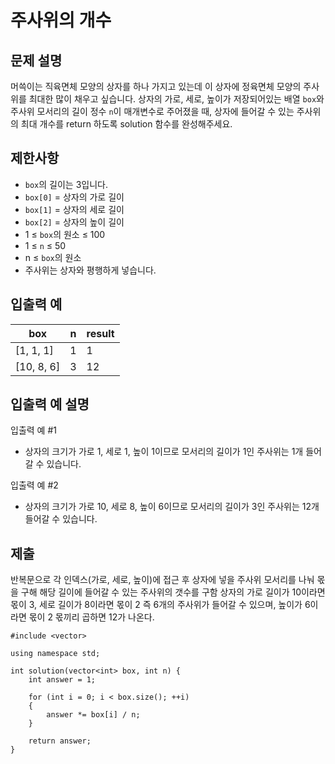 # 주사위의 개수

## 문제 설명

머쓱이는 직육면체 모양의 상자를 하나 가지고 있는데 이 상자에 정육면체 모양의 주사위를 최대한 많이 채우고 싶습니다. 상자의 가로, 세로, 높이가 저장되어있는 배열 `box`와 주사위 모서리의 길이 정수 `n`이 매개변수로 주어졌을 때, 상자에 들어갈 수 있는 주사위의 최대 개수를 return 하도록 solution 함수를 완성해주세요.

## 제한사항

+ `box`의 길이는 3입니다.
+ `box[0]` = 상자의 가로 길이
+ `box[1]` = 상자의 세로 길이
+ `box[2]` = 상자의 높이 길이
+ 1 ≤ `box`의 원소 ≤ 100
+ 1 ≤ `n` ≤ 50
+ n ≤ `box`의 원소
+ 주사위는 상자와 평행하게 넣습니다.

## 입출력 예

box|n|result
---|---|---
[1, 1, 1]|1|1
[10, 8, 6]|3|12

## 입출력 예 설명

입출력 예 #1

+ 상자의 크기가 가로 1, 세로 1, 높이 1이므로 모서리의 길이가 1인 주사위는 1개 들어갈 수 있습니다.

입출력 예 #2

+ 상자의 크기가 가로 10, 세로 8, 높이 6이므로 모서리의 길이가 3인 주사위는 12개 들어갈 수 있습니다.

## 제출

반복문으로 각 인덱스(가로, 세로, 높이)에 접근 후 상자에 넣을 주사위 모서리를 나눠 몫을 구해 해당 길이에 들어갈 수 있는 주사위의 갯수를 구함
상자의 가로 길이가 10이라면 몫이 3, 세로 길이가 8이라면 몫이 2 즉 6개의 주사위가 들어갈 수 있으며, 높이가 6이라면 몫이 2 몫끼리 곱하면 12가 나온다.
```
#include <vector>

using namespace std;

int solution(vector<int> box, int n) {
    int answer = 1;
    
    for (int i = 0; i < box.size(); ++i)
    {
        answer *= box[i] / n;
    }
    
    return answer;
}
```